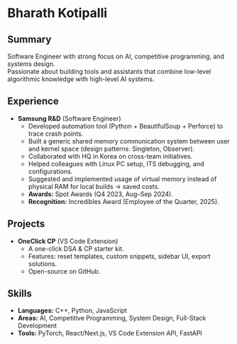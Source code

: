 # Bharath Kotipalli

## Summary
Software Engineer with strong focus on AI, competitive programming, and systems design.  
Passionate about building tools and assistants that combine low-level algorithmic knowledge with high-level AI systems.  

## Experience
- **Samsung R&D** (Software Engineer)  
  - Developed automation tool (Python + BeautifulSoup + Perforce) to trace crash points.  
  - Built a generic shared memory communication system between user and kernel space (design patterns: Singleton, Observer).  
  - Collaborated with HQ in Korea on cross-team initiatives.  
  - Helped colleagues with Linux PC setup, ITS debugging, and configurations.  
  - Suggested and implemented usage of virtual memory instead of physical RAM for local builds → saved costs.  
  - **Awards:** Spot Awards (Q4 2023, Aug–Sep 2024).  
  - **Recognition:** Incredibles Award (Employee of the Quarter, 2025).

## Projects
- **OneClick CP** (VS Code Extension)  
  - A one-click DSA & CP starter kit.  
  - Features: reset templates, custom snippets, sidebar UI, export solutions.  
  - Open-source on GitHub.

## Skills
- **Languages:** C++, Python, JavaScript  
- **Areas:** AI, Competitive Programming, System Design, Full-Stack Development  
- **Tools:** PyTorch, React/Next.js, VS Code Extension API, FastAPI